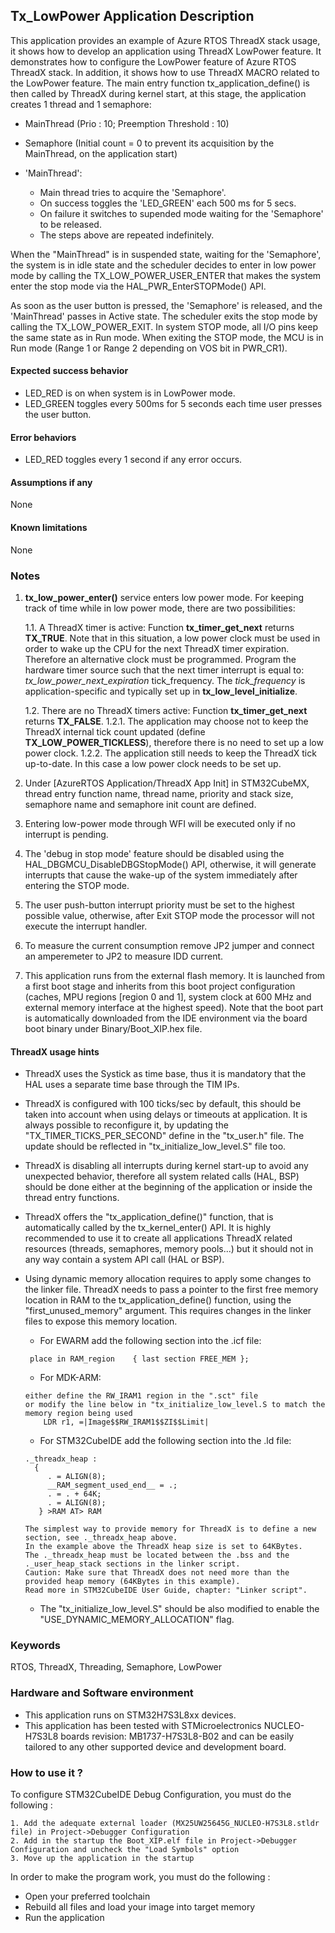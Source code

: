 
## <b>Tx_LowPower Application Description</b>

This application provides an example of Azure RTOS ThreadX stack usage, it shows how to develop an application using ThreadX LowPower feature.
It demonstrates how to configure the LowPower feature of Azure RTOS ThreadX stack. In addition, it shows how to use ThreadX MACRO related to the LowPower feature.
The main entry function tx_application_define() is then called by ThreadX during kernel start, at this stage, the application creates 1 thread and 1 semaphore:

  - MainThread (Prio : 10; Preemption Threshold : 10)
  - Semaphore (Initial count = 0 to prevent its acquisition by the MainThread, on the application start)

- 'MainThread':
  + Main thread tries to acquire the 'Semaphore'.
  + On success toggles the 'LED_GREEN' each 500 ms for 5 secs.
  + On failure it switches to supended mode waiting for the 'Semaphore' to be released.
  + The steps above are repeated indefinitely.

When the "MainThread" is in suspended state, waiting for the 'Semaphore', the system is in idle state and the scheduler decides to enter in low power mode
by calling the TX_LOW_POWER_USER_ENTER that makes the system enter the stop mode via the HAL_PWR_EnterSTOPMode() API.

As soon as the user button is pressed, the 'Semaphore' is released, and the 'MainThread' passes in Active state.
The scheduler exits the stop mode by calling the TX_LOW_POWER_EXIT.
In system STOP mode, all I/O pins keep the same state as in Run mode.
When exiting the STOP mode, the MCU is in Run mode (Range 1 or Range 2 depending on VOS bit in PWR_CR1).

####  <b>Expected success behavior</b>

  - LED_RED is on when system is in LowPower mode.
  - LED_GREEN toggles every 500ms for 5 seconds each time user presses the user button.

#### <b>Error behaviors</b>

  - LED_RED toggles every 1 second if any error occurs.

#### <b>Assumptions if any</b>

None

#### <b>Known limitations</b>

None

### <b>Notes</b>

1. <b>tx_low_power_enter()</b> service enters low power mode.
For keeping track of time while in low power mode, there are two possibilities:

    1.1. A ThreadX timer is active: Function **tx_timer_get_next** returns **TX_TRUE**.
         Note that in this situation, a low power clock must be used in order to wake up the CPU for the next ThreadX timer expiration.
         Therefore an alternative clock must be programmed. Program the hardware timer source such that the next timer interrupt is equal to: *tx_low_power_next_expiration* tick_frequency.
         The *tick_frequency* is application-specific and typically set up in **tx_low_level_initialize**.

    1.2. There are no ThreadX timers active: Function **tx_timer_get_next** returns **TX_FALSE**.
       1.2.1. The application may choose not to keep the ThreadX internal tick count updated (define **TX_LOW_POWER_TICKLESS**),
              therefore there is no need to set up a low power clock.
       1.2.2. The application still needs to keep the ThreadX tick up-to-date. In this case a low power clock needs to be set up.

2. Under [AzureRTOS Application/ThreadX App Init] in STM32CubeMX, thread entry function name, thread name, priority and stack size, semaphore name and semaphore init count are defined.

3. Entering low-power mode through WFI will be executed only if no interrupt is pending.

4. The 'debug in stop mode' feature should be disabled using the HAL_DBGMCU_DisableDBGStopMode() API, otherwise, it will generate interrupts that cause the wake-up of the system immediately after entering the STOP mode.

5. The user push-button interrupt priority must be set to the highest possible value, otherwise, after Exit STOP mode the processor will not execute the interrupt handler.

6. To measure the current consumption remove JP2 jumper and connect an amperemeter to JP2 to measure IDD current.

7. This application runs from the external flash memory. It is launched from a first boot stage and inherits from this boot project configuration (caches, MPU regions [region 0 and 1], system clock at 600 MHz and external memory interface at the highest speed).
Note that the boot part is automatically downloaded from the IDE environment via the board boot binary under Binary/Boot_XIP.hex file.

#### <b>ThreadX usage hints</b>

 - ThreadX uses the Systick as time base, thus it is mandatory that the HAL uses a separate time base through the TIM IPs.
 - ThreadX is configured with 100 ticks/sec by default, this should be taken into account when using delays or timeouts at application.
   It is always possible to reconfigure it, by updating the "TX_TIMER_TICKS_PER_SECOND" define in the "tx_user.h" file. The update should be reflected in "tx_initialize_low_level.S" file too.
 - ThreadX is disabling all interrupts during kernel start-up to avoid any unexpected behavior, therefore all system related calls (HAL, BSP) should be done either at the beginning of the application or inside the thread entry functions.
 - ThreadX offers the "tx_application_define()" function, that is automatically called by the tx_kernel_enter() API.
   It is highly recommended to use it to create all applications ThreadX related resources (threads, semaphores, memory pools...)  but it should not in any way contain a system API call (HAL or BSP).
 - Using dynamic memory allocation requires to apply some changes to the linker file.
   ThreadX needs to pass a pointer to the first free memory location in RAM to the tx_application_define() function,
   using the "first_unused_memory" argument.
   This requires changes in the linker files to expose this memory location.
    + For EWARM add the following section into the .icf file:
     ```
      place in RAM_region    { last section FREE_MEM };
      ```
    + For MDK-ARM:
    ```
    either define the RW_IRAM1 region in the ".sct" file
    or modify the line below in "tx_initialize_low_level.S to match the memory region being used
        LDR r1, =|Image$$RW_IRAM1$$ZI$$Limit|
    ```
    + For STM32CubeIDE add the following section into the .ld file:
    ```
    ._threadx_heap :
      {
         . = ALIGN(8);
         __RAM_segment_used_end__ = .;
         . = . + 64K;
         . = ALIGN(8);
       } >RAM AT> RAM
    ```

       The simplest way to provide memory for ThreadX is to define a new section, see ._threadx_heap above.
       In the example above the ThreadX heap size is set to 64KBytes.
       The ._threadx_heap must be located between the .bss and the ._user_heap_stack sections in the linker script.
       Caution: Make sure that ThreadX does not need more than the provided heap memory (64KBytes in this example).
       Read more in STM32CubeIDE User Guide, chapter: "Linker script".

    + The "tx_initialize_low_level.S" should be also modified to enable the "USE_DYNAMIC_MEMORY_ALLOCATION" flag.

### <b>Keywords</b>

RTOS, ThreadX, Threading, Semaphore, LowPower

### <b>Hardware and Software environment</b>

  - This application runs on STM32H7S3L8xx devices.
  - This application has been tested with STMicroelectronics NUCLEO-H7S3L8 boards revision: MB1737-H7S3L8-B02
    and can be easily tailored to any other supported device and development board.

###  <b>How to use it ?</b>

To configure STM32CubeIDE Debug Configuration, you must do the following :

    1. Add the adequate external loader (MX25UW25645G_NUCLEO-H7S3L8.stldr file) in Project->Debugger Configuration
    2. Add in the startup the Boot_XIP.elf file in Project->Debugger Configuration and uncheck the "Load Symbols" option
    3. Move up the application in the startup

In order to make the program work, you must do the following :

  - Open your preferred toolchain
  - Rebuild all files and load your image into target memory
  - Run the application
